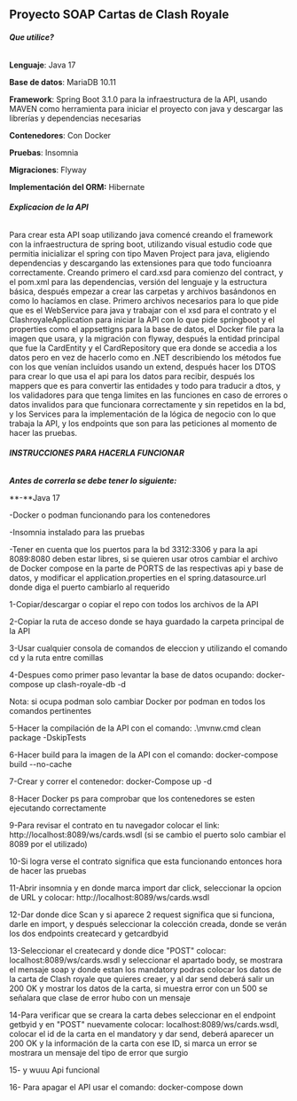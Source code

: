 ## **Proyecto SOAP Cartas de Clash Royale**



###### **Que utilice?**

**Lenguaje**: Java 17

**Base de datos**: MariaDB 10.11

**Framework**: Spring Boot 3.1.0 para la infraestructura de la API, usando MAVEN como herramienta para iniciar el proyecto con java y descargar las librerías y dependencias necesarias

**Contenedores**: Con Docker 

**Pruebas**: Insomnia

**Migraciones**: Flyway 

**Implementación del ORM:** Hibernate



###### **Explicacion de la API**

Para crear esta API soap utilizando java comencé creando el framework con la infraestructura de spring boot, utilizando visual estudio code que permitia inicializar el spring con tipo Maven Project para java, eligiendo dependencias y descargando las extensiones para que todo funcioanra correctamente. Creando primero el card.xsd para comienzo del contract, y el pom.xml para las dependencias, versión del lenguaje y la estructura básica, después empezar a crear las carpetas y archivos basándonos en como lo hacíamos en clase. Primero archivos necesarios para lo que pide que es el WebService para java y trabajar con el xsd para el contrato y el ClashroyaleApplication para iniciar la API con lo que pide springboot y el properties como el appsettigns para la base de datos, el Docker file para la imagen que usara, y la migración con flyway, después la entidad principal que fue la CardEntity y el CardRepository que era donde se accedia a los datos pero en vez de hacerlo como en .NET describiendo los métodos fue con los que venían incluidos usando un extend, después hacer los DTOS para crear lo que usa el api para los datos para recibir, después los mappers que es para convertir las entidades y todo para traducir a dtos, y los validadores para que tenga limites en las funciones en caso de errores o datos invalidos para que funcionara correctamente y sin repetidos en la bd, y los Services para la implementación de la lógica de negocio con lo que trabaja la API, y los endpoints que son para las peticiones al momento de hacer las pruebas.



###### **INSTRUCCIONES PARA HACERLA FUNCIONAR**

***Antes de correrla se debe tener lo siguiente:*** 

**-**Java 17

-Docker o podman funcionando para los contenedores

-Insomnia instalado para las pruebas 

-Tener en cuenta que los puertos para la bd 3312:3306 y para la api 8089:8080 deben estar libres, si se quieren usar otros cambiar el archivo de Docker compose en la parte de PORTS de las respectivas api y base de datos, y modificar el application.properties en el spring.datasource.url donde diga el puerto cambiarlo al requerido



1-Copiar/descargar o copiar el repo con todos los archivos de la API

2-Copiar la ruta de acceso donde se haya guardado la carpeta principal de la API

3-Usar cualquier consola de comandos de eleccion y utilizando el comando cd y la ruta entre comillas

4-Despues como primer paso levantar la base de datos ocupando: docker-compose up clash-royale-db -d 

Nota: si ocupa podman solo cambiar Docker por podman en todos los comandos pertinentes 

5-Hacer la compilación de la API con el comando: .\\mvnw.cmd clean package -DskipTests

6-Hacer build para la imagen de la API con el comando: docker-compose build --no-cache

7-Crear y correr el contenedor: docker-Compose up -d

8-Hacer Docker ps para comprobar que los contenedores se esten ejecutando correctamente

9-Para revisar el contrato en tu navegador colocar el link: http://localhost:8089/ws/cards.wsdl (si se cambio el puerto solo cambiar el 8089 por el utilizado)

10-Si logra verse el contrato significa que esta funcionando entonces hora de hacer las pruebas

11-Abrir insomnia y en donde marca import dar click, seleccionar la opcion de URL y colocar: http://localhost:8089/ws/cards.wsdl

12-Dar donde dice Scan y si aparece 2 request significa que si funciona, darle en import, y después seleccionar la colección creada, donde se verán los dos endpoints createcard y getcardbyid

13-Seleccionar el createcard y donde dice "POST" colocar: localhost:8089/ws/cards.wsdl y seleccionar el apartado body, se mostrara el mensaje soap y donde estan los mandatory podras colocar los datos de la carta de Clash royale que quieres creaer, y al dar send deberá salir un 200 OK y mostrar los datos de la carta, si muestra error con un 500 se señalara que clase de error hubo con un mensaje

14-Para verificar que se creara la carta debes seleccionar en el endpoint getbyid y en "POST" nuevamente colocar: localhost:8089/ws/cards.wsdl, colocar el id de la carta en el mandatory y dar send, deberá aparecer un 200 OK y la información de la carta con ese ID, si marca un error se mostrara un mensaje del tipo de error que surgio 

15- y wuuu Api funcional

16- Para apagar el API usar el comando: docker-compose down 









